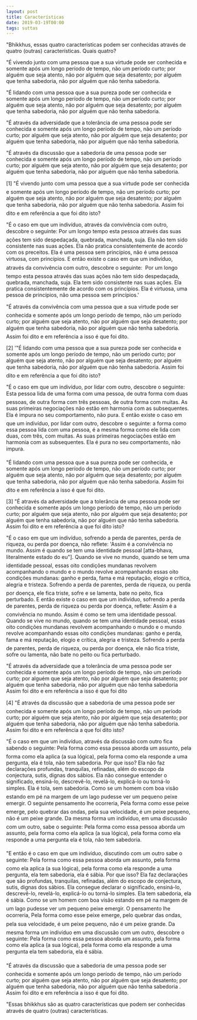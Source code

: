 ```yaml
---
layout: post
title: Características
date: 2019-03-19T00:00
tags: suttas
---
```

"Bhikkhus, essas quatro características podem ser conhecidas através de quatro (outras) características. Quais quatro?

"É vivendo junto com uma pessoa que a sua virtude pode ser conhecida e somente após um longo período de tempo, não um período curto; por alguém que seja atento, não por alguém que seja desatento; por alguém que tenha sabedoria, não por alguém que não tenha sabedoria.

"É lidando com uma pessoa que a sua pureza pode ser conhecida e somente após um longo período de tempo, não um período curto; por alguém que seja atento, não por alguém que seja desatento; por alguém que tenha sabedoria, não por alguém que não tenha sabedoria.

"É através da adversidade que a tolerância de uma pessoa pode ser conhecida e somente após um longo período de tempo, não um período curto; por alguém que seja atento, não por alguém que seja desatento; por alguém que tenha sabedoria, não por alguém que não tenha sabedoria.

"É através da discussão que a sabedoria de uma pessoa pode ser conhecida e somente após um longo período de tempo, não um período curto; por alguém que seja atento, não por alguém que seja desatento; por alguém que tenha sabedoria, não por alguém que não tenha sabedoria.

[1] "É vivendo junto com uma pessoa que a sua virtude pode ser conhecida e somente após um longo período de tempo, não um período curto; por alguém que seja atento, não por alguém que seja desatento; por alguém que tenha sabedoria, não por alguém que não tenha sabedoria. Assim foi dito e em referência a que foi dito isto?

"É o caso em que um indivíduo, através da convivência com outro, descobre o seguinte: Por um longo tempo esta pessoa através das suas ações tem sido despedaçada, quebrada, manchada, suja. Ela não tem sido consistente nas suas ações. Ela não pratica consistentemente de acordo com os preceitos. Ela é uma pessoa sem princípios, não é uma pessoa virtuosa, com princípios. E então existe o caso em que um indivíduo, através da convivência com outro, descobre o seguinte:  Por um longo tempo esta pessoa através das suas ações não tem sido despedaçada, quebrada, manchada, suja. Ela tem sido consistente nas suas ações. Ela pratica consistentemente de acordo com os princípios. Ela é virtuosa, uma pessoa de princípios, não uma pessoa sem princípios.'

"É através da convivência com uma pessoa que a sua virtude pode ser conhecida e somente após um longo período de tempo, não um período curto; por alguém que seja atento, não por alguém que seja desatento; por alguém que tenha sabedoria, não por alguém que não tenha sabedoria. Assim foi dito e em referência a isso é que foi dito.

[2] '"É lidando com uma pessoa que a sua pureza pode ser conhecida e somente após um longo período de tempo, não um período curto; por alguém que seja atento, não por alguém que seja desatento; por alguém que tenha sabedoria, não por alguém que não tenha sabedoria. Assim foi dito e em referência a que foi dito isto?

"É o caso em que um indivíduo, por lidar com outro, descobre o seguinte: Esta pessoa lida de uma forma com uma pessoa, de outra forma com duas pessoas, de outra forma com três pessoas, de outra forma com muitas. As suas primeiras negociações não estão em harmonia com as subsequentes. Ela é impura no seu comportamento, não pura. E então existe o caso em que um indivíduo, por lidar com outro, descobre o seguinte: a forma como essa pessoa lida com uma pessoa, é a mesma forma como ele lida com duas, com três, com muitas. As suas primeiras negociações estão em harmonia com as subsequentes. Ela é pura no seu comportamento, não impura.

"É lidando com uma pessoa que a sua pureza pode ser conhecida, e somente após um longo período de tempo, não um período curto; por alguém que seja atento, não por alguém que seja desatento; por alguém que tenha sabedoria, não por alguém que não tenha sabedoria. Assim foi dito e em referência a isso é que foi dito.

[3] "É através da adversidade que a tolerância de uma pessoa pode ser conhecida e somente após um longo período de tempo, não um período curto; por alguém que seja atento, não por alguém que seja desatento; por alguém que tenha sabedoria, não por alguém que não tenha sabedoria. Assim foi dito e em referência a que foi dito isto?

"É o caso em que um indivíduo, sofrendo a perda de parentes, perda de riqueza, ou perda por doença, não reflete: 'Assim é a convivência no mundo. Assim é quando se tem uma identidade pessoal [atta-bhava, literalmente estado do eu"]. Quando se vive no mundo, quando se tem uma identidade pessoal, essas oito condições mundanas revolvem acompanhando o mundo e o mundo revolve acompanhando essas oito condições mundanas: ganho e perda, fama e má reputação, elogio e crítica, alegria e tristeza. Sofrendo a perda de parentes, perda de riqueza, ou perda por doença, ele fica triste, sofre e se lamenta, bate no peito, fica perturbado. E então existe o caso em que um indivíduo, sofrendo a perda de parentes, perda de riqueza ou perda por doença, reflete: Assim é a convivência no mundo. Assim é como se tem uma identidade pessoal. Quando se vive no mundo, quando se tem uma identidade pessoal, essas oito condições mundanas revolvem acompanhando o mundo e o mundo revolve acompanhando essas oito condições mundanas: ganho e perda, fama e má reputação, elogio e crítica, alegria e tristeza. Sofrendo a perda de parentes, perda de riqueza, ou perda por doença, ele não fica triste, sofre ou lamenta, não bate no peito ou fica perturbado.

"É através da adversidade que a tolerância de uma pessoa pode ser conhecida e somente após um longo período de tempo, não um período curto; por alguém que seja atento, não por alguém que seja desatento; por alguém que tenha sabedoria, não por alguém que não tenha sabedoria Assim foi dito e em referência a isso é que foi dito

[4] "É através da discussão que a sabedoria de uma pessoa pode ser conhecida e somente após um longo período de tempo, não um período curto; por alguém que seja atento, não por alguém que seja desatento; por alguém que tenha sabedoria, não por alguém que não tenha sabedoria. Assim foi dito e em referência a que foi dito isto?

"É o caso em que um indivíduo, através da discussão com outro fica sabendo o seguinte: Pela forma como essa pessoa aborda um assunto, pela forma como ela aplica (a sua lógica), pela forma como ela responde a uma pergunta, ela é tola, não tem sabedoria. Por que isso? Ela não faz declarações profundas, tranquilas, refinadas, além do escopo da conjectura, sutis, dignas dos sábios. Ela não consegue entender o significado, ensiná-lo, descrevê-lo, revelá-lo, explicá-lo ou torná-lo simples. Ela é tola, sem sabedoria. Como se um homem com boa visão estando em pé na margem de um lago pudesse ver um pequeno peixe emergir. O seguinte pensamento lhe ocorreria, Pela forma como esse peixe emerge, pelo quebrar das ondas, pela sua velocidade, é um peixe pequeno, não é um peixe grande. Da mesma forma um indivíduo, em uma discussão com um outro, sabe o seguinte: Pela forma como essa pessoa aborda um assunto, pela forma como ela aplica (a sua lógica), pela forma como ela responde a uma pergunta ela é tola, não tem sabedoria.

"E então é o caso em que um indivíduo, discutindo com um outro sabe o seguinte: Pela forma como essa pessoa aborda um assunto, pela forma como ela aplica (a sua lógica), pela forma como ela responde a uma pergunta, ela tem sabedoria, ela é sábia. Por que isso? Ela faz declarações que são profundas, tranquilas, refinadas, além do escopo de conjectura, sutis, dignas dos sábios. Ela consegue declarar o significado, ensiná-lo, descrevê-lo, revelá-lo, explicá-lo ou torná-lo simples. Ela tem sabedoria, ela é sábia. Como se um homem com boa visão estando em pé na margem de um lago pudesse ver um pequeno peixe emergir. O pensamento lhe ocorreria, Pela forma como esse peixe emerge, pelo quebrar das ondas, pela sua velocidade, é um peixe pequeno, não é um peixe grande. Da mesma forma um indivíduo em uma discussão com um outro, descobre o seguinte: Pela forma como essa pessoa aborda um assunto, pela forma como ela aplica (a sua lógica), pela forma como ela responde a uma pergunta ela tem sabedoria, ela é sábia.

"É através da discussão que a sabedoria de uma pessoa pode ser conhecida e somente após um longo período de tempo, não um período curto; por alguém que seja atento, não por alguém que seja desatento; por alguém que tenha sabedoria, não por alguém que não tenha sabedoria . Assim foi dito e em referência a isso é que foi dito.

"Essas bhikkhus são as quatro características que podem ser conhecidas através de quatro (outras) características.

